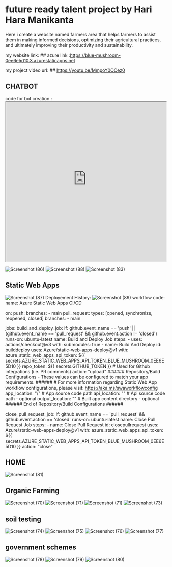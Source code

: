 
# future ready talent project by Hari Hara Manikanta

Here i create a website named farmers area that helps farmers to assist them in making informed decisions, optimizing their agricultural practices, and ultimately improving their productivity and sustainability.

my website link: ## azure link :https://blue-mushroom-0ee6e5d10.3.azurestaticapps.net

my project video url: ## https://youtu.be/MmpoY0OCez0

## CHATBOT
 code for bot creation : <iframe src='https://webchat.botframework.com/embed/healthbot-nc6didf?s=TbzjNSbc1JA.5Tv2OOc2ksvlNyrLVzWX_nOiSNPb388OoZRnqAx_nbU' style='min-width: 400px; width: 100%; min-height: 500px;'></iframe>
 
![Screenshot (86)](https://github.com/20A31A0557/farmers-area/assets/109963373/87eb39bd-15d6-4a00-b9a6-8dd936d7a717)
![Screenshot (88)](https://github.com/20A31A0557/farmers-area/assets/109963373/93ad5cfa-f58d-4615-8c3b-1a9c6589e037)
![Screenshot (83)](https://github.com/20A31A0557/farmers-area/assets/109963373/867a4dca-98bf-47a6-a0a9-b5414d7b40ff)


## Static Web Apps
![Screenshot (87)](https://github.com/20A31A0557/farmers-area/assets/109963373/0657eb1c-0fdb-4e78-abf7-56ecaa1fec90)
Deployement History:
![Screenshot (89)](https://github.com/20A31A0557/farmers-area/assets/109963373/27353efc-d1b0-436f-90b1-0de5353915bb)
workflow code:
name: Azure Static Web Apps CI/CD

on:
  push:
    branches:
      - main
  pull_request:
    types: [opened, synchronize, reopened, closed]
    branches:
      - main

jobs:
  build_and_deploy_job:
    if: github.event_name == 'push' || (github.event_name == 'pull_request' && github.event.action != 'closed')
    runs-on: ubuntu-latest
    name: Build and Deploy Job
    steps:
      - uses: actions/checkout@v3
        with:
          submodules: true
      - name: Build And Deploy
        id: builddeploy
        uses: Azure/static-web-apps-deploy@v1
        with:
          azure_static_web_apps_api_token: ${{ secrets.AZURE_STATIC_WEB_APPS_API_TOKEN_BLUE_MUSHROOM_0EE6E5D10 }}
          repo_token: ${{ secrets.GITHUB_TOKEN }} # Used for Github integrations (i.e. PR comments)
          action: "upload"
          ###### Repository/Build Configurations - These values can be configured to match your app requirements. ######
          # For more information regarding Static Web App workflow configurations, please visit: https://aka.ms/swaworkflowconfig
          app_location: "/" # App source code path
          api_location: "" # Api source code path - optional
          output_location: "" # Built app content directory - optional
          ###### End of Repository/Build Configurations ######

  close_pull_request_job:
    if: github.event_name == 'pull_request' && github.event.action == 'closed'
    runs-on: ubuntu-latest
    name: Close Pull Request Job
    steps:
      - name: Close Pull Request
        id: closepullrequest
        uses: Azure/static-web-apps-deploy@v1
        with:
          azure_static_web_apps_api_token: ${{ secrets.AZURE_STATIC_WEB_APPS_API_TOKEN_BLUE_MUSHROOM_0EE6E5D10 }}
          action: "close"

## HOME
![Screenshot (81)](https://github.com/20A31A0557/farmers-area/assets/109963373/28de7edf-44e6-41ea-a2b8-7dd658fa457e)

## Organic Farming
![Screenshot (70)](https://github.com/20A31A0557/farmers-area/assets/109963373/7923d647-88f0-4cf9-9db4-abdf1461df26)
![Screenshot (71)](https://github.com/20A31A0557/farmers-area/assets/109963373/2b87e01c-3496-4788-a0bd-f5eb03309390)
![Screenshot (71)](https://github.com/20A31A0557/farmers-area/assets/109963373/6cdc89c2-f234-4714-b481-bf8fb915cfae)
![Screenshot (73)](https://github.com/20A31A0557/farmers-area/assets/109963373/ab459363-3003-42ed-9f29-afe330fd663a)

## soil testing
![Screenshot (74)](https://github.com/20A31A0557/farmers-area/assets/109963373/29ed8949-a385-424f-ae0c-124a72fada85)
![Screenshot (75)](https://github.com/20A31A0557/farmers-area/assets/109963373/0ddfc586-9213-496e-805c-c2985af22c0d)
![Screenshot (76)](https://github.com/20A31A0557/farmers-area/assets/109963373/4dfc4053-941f-43e3-aca7-fce480167d78)
![Screenshot (77)](https://github.com/20A31A0557/farmers-area/assets/109963373/93ec40ee-c05d-4e3a-9ca3-016f1edf8b6e)

## government schemes
![Screenshot (78)](https://github.com/20A31A0557/farmers-area/assets/109963373/fc330dbc-bd01-4ee9-bd5d-d58543528883)
![Screenshot (79)](https://github.com/20A31A0557/farmers-area/assets/109963373/cf4fe32e-f19f-41ba-9452-206c40e7e1c0)
![Screenshot (80)](https://github.com/20A31A0557/farmers-area/assets/109963373/31d69104-05d8-4de7-b9ef-0ee24f222fb6)

